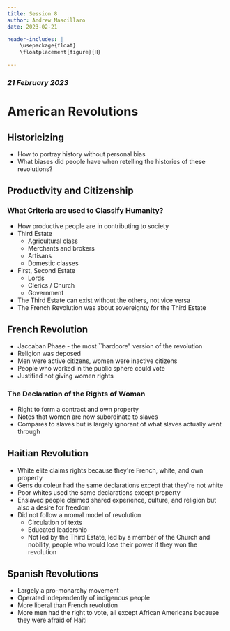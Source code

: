 ```yaml
---
title: Session 8
author: Andrew Mascillaro
date: 2023-02-21

header-includes: |
    \usepackage{float}
    \floatplacement{figure}{H} 

---
```


### _21 February 2023_

# American Revolutions

## Historicizing

- How to portray history without personal bias
- What biases did people have when retelling the histories
of these revolutions?

## Productivity and Citizenship

### What Criteria are used to Classify Humanity?

- How productive people are in contributing to society
- Third Estate
  - Agricultural class
  - Merchants and brokers
  - Artisans
  - Domestic classes
- First, Second Estate
  - Lords
  - Clerics / Church
  - Government
- The Third Estate can exist without the others, not vice
versa
- The French Revolution was about sovereignty for the Third
Estate

## French Revolution

- Jaccaban Phase - the most \`\`hardcore" version of the
revolution
- Religion was deposed
- Men were active citizens, women were inactive citizens
- People who worked in the public sphere could vote
- Justified not giving women rights

### The Declaration of the Rights of Woman

- Right to form a contract and own property
- Notes that women are now subordinate to slaves
- Compares to slaves but is largely ignorant of what slaves
actually went through

## Haitian Revolution

- White elite claims rights because they're French, white,
and own property
- Gens du coleur had the same declarations except that they're
not white
- Poor whites used the same declarations except property
- Enslaved people claimed shared experience, culture, and
religion but also a desire for freedom
- Did not follow a nromal model of revolution
  - Circulation of texts
  - Educated leadership
  - Not led by the Third Estate, led by a member of the
  Church and nobility, people who would lose their power
  if they won the revolution

## Spanish Revolutions

- Largely a pro-monarchy movement
- Operated independently of indigenous people
- More liberal than French revolution
- More men had the right to vote, all except African
Americans because they were afraid of Haiti

